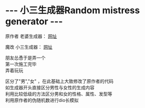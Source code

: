 # ---  小三生成器Random mistress generator ---
原作者 老婆生成器：
[网址](https://reed-chan.github.io/Random-waifu-generater/) 

魔改 小三生成器：
[网址](https://www.tampular.studio/Random-waifu-generater/) 

朋友怂恿于是弄一个  
第一次施工完毕  
弄着玩玩  
  
区分了"男","女" ，在此基础上大致修改了原作者的代码  
如生成器开头直接区分男性与女性的生成内容  
利用比较低级的方法区分男和女的性格、属性、发型等  
利用原作者的伪随机数进行dio长模拟  
